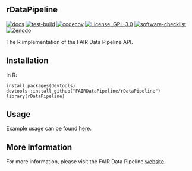 ## rDataPipeline

[![docs][docs-badge]][docs-url]
[![test-build][build-badge]][bulid-url]
[![codecov][codecov-badge]][codecov-url]
[![License: GPL-3.0][licence-badge]][licence-url]
[![software-checklist][softwarechecklist-badge]][softwarechecklist-url]
[![Zenodo][zenodo-badge]][zenodo-url]

The R implementation of the FAIR Data Pipeline API.

## Installation

In R:

```{r}
install.packages(devtools)
devtools::install_github("FAIRDataPipeline/rDataPipeline")
library(rDataPipeline)
```

## Usage

Example usage can be found [here][SEIRS].

## More information

For more information, please visit the FAIR Data Pipeline 
[website][FDP].

[docs-badge]: https://img.shields.io/badge/docs-rDataPipeline-blue
[docs-url]: https://FAIRDataPipeline.github.io/rDataPipeline/
[build-badge]: https://github.com/FAIRDataPipeline/rDataPipeline/workflows/build/badge.svg?=1
[bulid-url]: https://github.com/FAIRDataPipeline/rDataPipeline/actions
[codecov-badge]: https://codecov.io/gh/FAIRDataPipeline/rDataPipeline/branch/main/graph/badge.svg?token=xTFk0581AY
[codecov-url]: https://codecov.io/gh/FAIRDataPipeline/rDataPipeline
[licence-badge]: https://img.shields.io/badge/licence-GPL--3-3891A6
[licence-url]: https://opensource.org/licenses/GPL-3.0
[zenodo-badge]: https://zenodo.org/badge/265575806.svg
[zenodo-url]: https://zenodo.org/badge/latestdoi/265575806
[softwarechecklist-badge]: https://img.shields.io/badge/software-checklist-3891A6
[softwarechecklist-url]: https://github.com/FAIRDataPipeline/rDataPipeline/blob/main/software-checklist.md

[FDP]: https://fairdatapipeline.github.io
[SEIRS]: https://www.fairdatapipeline.org/rSimpleModel/articles/SEIRS.html

